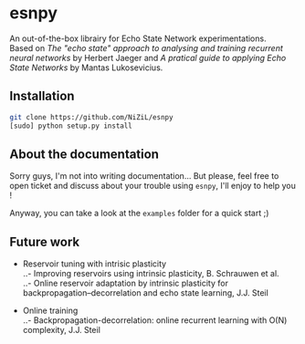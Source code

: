 # esnpy

An out-of-the-box librairy for Echo State Network experimentations.  
Based on *The "echo state" approach to analysing and training recurrent neural networks* by Herbert Jaeger and *A pratical guide to applying Echo State Networks* by Mantas Lukosevicius.

## Installation

```bash
git clone https://github.com/NiZiL/esnpy
[sudo] python setup.py install
```

## About the documentation

Sorry guys, I'm not into writing documentation...
But please, feel free to open ticket and discuss about your trouble using `esnpy`, I'll enjoy to help you !

Anyway, you can take a look at the `examples` folder for a quick start ;)

## Future work

- Reservoir tuning with intrisic plasticity  
..- Improving reservoirs using intrinsic plasticity, B. Schrauwen et al.  
..- Online reservoir adaptation by intrinsic plasticity for backpropagation–decorrelation and echo state learning, J.J. Steil  

- Online training  
..- Backpropagation-decorrelation: online recurrent learning with O(N) complexity, J.J. Steil

